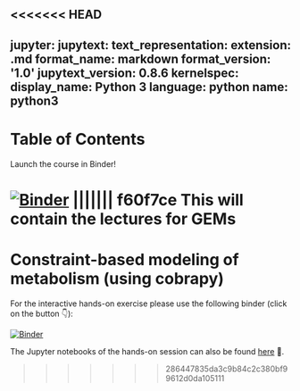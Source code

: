 <<<<<<< HEAD
---
jupyter:
  jupytext:
    text_representation:
      extension: .md
      format_name: markdown
      format_version: '1.0'
      jupytext_version: 0.8.6
  kernelspec:
    display_name: Python 3
    language: python
    name: python3
---

<h1>Table of Contents<span class="tocSkip"></span></h1>
<div class="toc"><ul class="toc-item"></ul></div>


Launch the course in Binder!

[![Binder](https://mybinder.org/badge_logo.svg)](https://mybinder.org/v2/gh/biosustain/cell-factory-design-course/master?urlpath=lab)
||||||| f60f7ce
This will contain the lectures for GEMs
=======
# Constraint-based modeling of metabolism (using cobrapy)

For the interactive hands-on exercise please use the following binder (click on the button 👇):

[![Binder](https://mybinder.org/badge_logo.svg)](https://mybinder.org/v2/gh/biosustain/cell-factory-design-course/master?urlpath=lab)

The Jupyter notebooks of the hands-on session can also be found [here](http://github.com/biosustain/cell-factory-design-course) 📓.
>>>>>>> 286447835da3c9b84c2c380bf99612d0da105111
